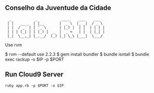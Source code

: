## Conselho da Juventude da Cidade
```
  _           _           ____    ___    ___  
 | |   __ _  | |__       |  _ \  |_ _|  / _ \ 
 | |  / _` | | '_ \      | |_) |  | |  | | | |
 | | | (_| | | |_) |  _  |  _ <   | |  | |_| |
 |_|  \__,_| |_.__/  (_) |_| \_\ |___|  \___/ 
```

Use rvm

$ rvm --default use 2.2.3 
$ gem install bundler
$ bundle isntall
$ bundle exec rackup  -o $IP  -p $PORT
## Run Cloud9 Server
```ruby app.rb -p $PORT -o $IP```